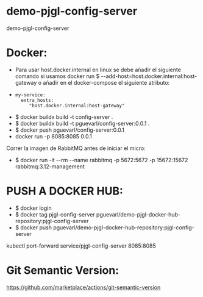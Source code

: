 # demo-pjgl-config-server
demo-pjgl-config-server


# Docker:
- Para usar host.docker.internal en linux se debe añadir el siguiente comando si usamos docker run
 $ --add-host=host.docker.internal:host-gateway
o añadir en el docker-compose el siguiente atributo:
-     my-service:
        extra_hosts:
           "host.docker.internal:host-gateway"

- $ docker buildx build -t config-server .
- $ docker buildx build -t pguevarl/config-server:0.0.1 .
- $ docker push pguevarl/config-server:0.0.1
- docker run -p 8085:8085 0.0.1

Correr la imagen de RabbitMQ antes de iniciar el micro:
- $ docker run -it --rm --name rabbitmq -p 5672:5672 -p 15672:15672 rabbitmq:3.12-management

# PUSH A DOCKER HUB:
- $ docker login
- $ docker tag pjgl-config-server pguevarl/demo-pjgl-docker-hub-repository:pjgl-config-server
- $ docker push pguevarl/demo-pjgl-docker-hub-repository:pjgl-config-server

kubectl port-forward service/pjgl-config-server 8085:8085

# Git Semantic Version:
https://github.com/marketplace/actions/git-semantic-version